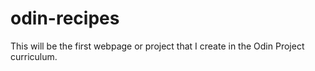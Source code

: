 # odin-recipes

This will be the first webpage or project that I create in the Odin Project curriculum.
